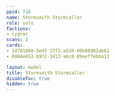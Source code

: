 ```yaml
---
ppid: 716
name: Stormsmith Stormcaller
role: solo
factions:
- cygnar
scans: 2
cards:
- 14781860-5edf-37f2-a538-69b88982ab62
- 6884e653-b972-3d13-a6c8-89eeffebba13

layout: model
title: Stormsmith Stormcaller
disableToc: true
hidden: true
---
```

